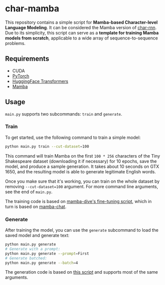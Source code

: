 # char-mamba

This repository contains a simple script for **Mamba-based Character-level Language Modeling**.
It can be considered the Mamba version of [char-rnn](https://github.com/karpathy/char-rnn).
Due to its simplicity, this script can serve as a **template for training Mamba models from scratch**, applicable to a wide array of sequence-to-sequence problems.

## Requirements

- CUDA
- [PyTorch](https://pytorch.org/get-started/locally/)
- [HuggingFace Transformers](https://huggingface.co/docs/transformers/en/installation)
- [Mamba](https://github.com/state-spaces/mamba)

## Usage

`main.py` supports two subcommands: `train` and `generate`.

### Train

To get started, use the following command to train a simple model:
```bash
python main.py train --cut-dataset=100
```
This command will train Mamba on the first `100 * 256` characters of the Tiny Shakespeare dataset (downloading it if necessary) for 10 epochs, save the model, and produce a sample generation. It takes about 10 seconds on GTX 1650, and the resulting model is able to generate legitimate English words.

Once you make sure that it's working, you can train on the whole dataset by removing `--cut-dataset=100` argument. For more command line arguments, see the end of `main.py`.

The training code is based on [mamba-dive's fine-tuning script](https://github.com/Oxen-AI/mamba-dive/blob/main/train_mamba_with_context.py), which in turn is based on [mamba-chat](https://github.com/havenhq/mamba-chat).

### Generate

After training the model, you can use the `generate` subcommand to load the saved model and generate text:
```bash
python main.py generate
# Generate with a prompt:
python main.py generate --prompt=First
# Generate batched:
python main.py generate --batch=4
```

The generation code is based on [this script](https://github.com/state-spaces/mamba/blob/main/benchmarks/benchmark_generation_mamba_simple.py) and supports most of the same arguments.
